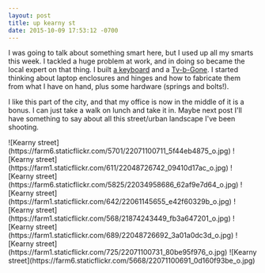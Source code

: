 ```yaml
---
layout: post
title: up kearny st
date: 2015-10-09 17:53:12 -0700
---
```


I was going to talk about something smart here, but I used up all my smarts this week. I tackled a huge problem at work, and in doing so became the local expert on that thing. I built [a keyboard](http://atreus.technomancy.us/ "Atreus") and a [Tv-b-Gone](https://www.adafruit.com/product/73). I started thinking about laptop enclosures and hinges and how to fabricate them from what I have on hand, plus some hardware (springs and bolts!).  

I like this part of the city, and that my office is now in the middle of it is a bonus. I can just take a walk on lunch and take it in. Maybe next post I'll have something to say about all this street/urban landscape I've been shooting.


<span class="center" style="display:block;">
  ![Kearny street](https://farm6.staticflickr.com/5701/22071100711_5f44eb4875_o.jpg)
  <span class="rotate_right">
    ![Kearny street](https://farm1.staticflickr.com/611/22048726742_09410d17ac_o.jpg)
  </span>
  ![Kearny street](https://farm6.staticflickr.com/5825/22034958686_62af9e7d64_o.jpg)
  <span class="rotate_left">
    ![Kearny street](https://farm1.staticflickr.com/642/22061145655_e42f60329b_o.jpg)
  </span>
  ![Kearny street](https://farm1.staticflickr.com/568/21874243449_fb3a647201_o.jpg)
  ![Kearny street](https://farm1.staticflickr.com/689/22048726692_3a01a0dc3d_o.jpg)
  <span class="rotate_left">
    ![Kearny street](https://farm1.staticflickr.com/725/22071100731_80be95f976_o.jpg)
  </span>
  ![Kearny street](https://farm6.staticflickr.com/5668/22071100691_0d160f93be_o.jpg)
</span>
